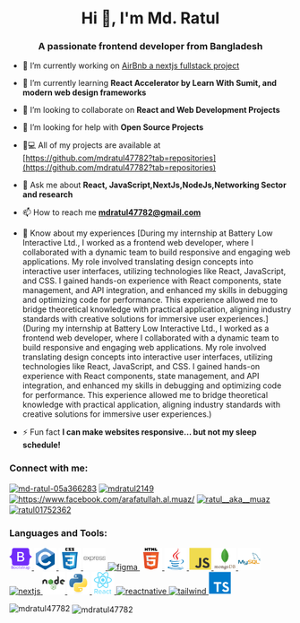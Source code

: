 <h1 align="center">Hi 👋, I'm Md. Ratul</h1>
<h3 align="center">A passionate frontend developer from Bangladesh</h3>

- 🔭 I’m currently working on [AirBnb a nextjs fullstack project](https://github.com/mdratul47782/Projectify-Task-Management-System--Assaingnment-3/tree/main)

- 🌱 I’m currently learning **React Accelerator by Learn With Sumit, and modern web design frameworks**

- 👯 I’m looking to collaborate on **React and Web Development Projects**

- 🤝 I’m looking for help with **Open Source Projects**

- 👨💻 All of my projects are available at [https://github.com/mdratul47782?tab=repositories](https://github.com/mdratul47782?tab=repositories)

- 💬 Ask me about **React, JavaScript,NextJs,NodeJs,Networking Sector and research**

- 📫 How to reach me **mdratul47782@gmail.com**

- 📄 Know about my experiences [During my internship at Battery Low Interactive Ltd., I worked as a frontend web developer, where I collaborated with a dynamic team to build responsive and engaging web applications. My role involved translating design concepts into interactive user interfaces, utilizing technologies like React, JavaScript, and CSS. I gained hands-on experience with React components, state management, and API integration, and enhanced my skills in debugging and optimizing code for performance. This experience allowed me to bridge theoretical knowledge with practical application, aligning industry standards with creative solutions for immersive user experiences.](During my internship at Battery Low Interactive Ltd., I worked as a frontend web developer, where I collaborated with a dynamic team to build responsive and engaging web applications. My role involved translating design concepts into interactive user interfaces, utilizing technologies like React, JavaScript, and CSS. I gained hands-on experience with React components, state management, and API integration, and enhanced my skills in debugging and optimizing code for performance. This experience allowed me to bridge theoretical knowledge with practical application, aligning industry standards with creative solutions for immersive user experiences.)

- ⚡ Fun fact **I can make websites responsive… but not my sleep schedule!**

<h3 align="left">Connect with me:</h3>
<p align="left">
<a href="https://linkedin.com/in/md-ratul-05a366283" target="blank"><img align="center" src="https://raw.githubusercontent.com/rahuldkjain/github-profile-readme-generator/master/src/images/icons/Social/linked-in-alt.svg" alt="md-ratul-05a366283" height="30" width="40" /></a>
<a href="https://kaggle.com/mdratul2149" target="blank"><img align="center" src="https://raw.githubusercontent.com/rahuldkjain/github-profile-readme-generator/master/src/images/icons/Social/kaggle.svg" alt="mdratul2149" height="30" width="40" /></a>
<a href="https://fb.com/https://www.facebook.com/arafatullah.al.muaz/" target="blank"><img align="center" src="https://raw.githubusercontent.com/rahuldkjain/github-profile-readme-generator/master/src/images/icons/Social/facebook.svg" alt="https://www.facebook.com/arafatullah.al.muaz/" height="30" width="40" /></a>
<a href="https://instagram.com/ratul__aka__muaz" target="blank"><img align="center" src="https://raw.githubusercontent.com/rahuldkjain/github-profile-readme-generator/master/src/images/icons/Social/instagram.svg" alt="ratul__aka__muaz" height="30" width="40" /></a>
<a href="https://discord.gg/ratul01752362" target="blank"><img align="center" src="https://raw.githubusercontent.com/rahuldkjain/github-profile-readme-generator/master/src/images/icons/Social/discord.svg" alt="ratul01752362" height="30" width="40" /></a>
</p>

<h3 align="left">Languages and Tools:</h3>
<p align="left"> <a href="https://getbootstrap.com" target="_blank" rel="noreferrer"> <img src="https://raw.githubusercontent.com/devicons/devicon/master/icons/bootstrap/bootstrap-plain-wordmark.svg" alt="bootstrap" width="40" height="40"/> </a> <a href="https://www.cprogramming.com/" target="_blank" rel="noreferrer"> <img src="https://raw.githubusercontent.com/devicons/devicon/master/icons/c/c-original.svg" alt="c" width="40" height="40"/> </a> <a href="https://www.w3schools.com/css/" target="_blank" rel="noreferrer"> <img src="https://raw.githubusercontent.com/devicons/devicon/master/icons/css3/css3-original-wordmark.svg" alt="css3" width="40" height="40"/> </a> <a href="https://expressjs.com" target="_blank" rel="noreferrer"> <img src="https://raw.githubusercontent.com/devicons/devicon/master/icons/express/express-original-wordmark.svg" alt="express" width="40" height="40"/> </a> <a href="https://www.figma.com/" target="_blank" rel="noreferrer"> <img src="https://www.vectorlogo.zone/logos/figma/figma-icon.svg" alt="figma" width="40" height="40"/> </a> <a href="https://www.w3.org/html/" target="_blank" rel="noreferrer"> <img src="https://raw.githubusercontent.com/devicons/devicon/master/icons/html5/html5-original-wordmark.svg" alt="html5" width="40" height="40"/> </a> <a href="https://www.java.com" target="_blank" rel="noreferrer"> <img src="https://raw.githubusercontent.com/devicons/devicon/master/icons/java/java-original.svg" alt="java" width="40" height="40"/> </a> <a href="https://developer.mozilla.org/en-US/docs/Web/JavaScript" target="_blank" rel="noreferrer"> <img src="https://raw.githubusercontent.com/devicons/devicon/master/icons/javascript/javascript-original.svg" alt="javascript" width="40" height="40"/> </a> <a href="https://www.mongodb.com/" target="_blank" rel="noreferrer"> <img src="https://raw.githubusercontent.com/devicons/devicon/master/icons/mongodb/mongodb-original-wordmark.svg" alt="mongodb" width="40" height="40"/> </a> <a href="https://www.mysql.com/" target="_blank" rel="noreferrer"> <img src="https://raw.githubusercontent.com/devicons/devicon/master/icons/mysql/mysql-original-wordmark.svg" alt="mysql" width="40" height="40"/> </a> <a href="https://nextjs.org/" target="_blank" rel="noreferrer"> <img src="https://cdn.worldvectorlogo.com/logos/nextjs-2.svg" alt="nextjs" width="40" height="40"/> </a> <a href="https://nodejs.org" target="_blank" rel="noreferrer"> <img src="https://raw.githubusercontent.com/devicons/devicon/master/icons/nodejs/nodejs-original-wordmark.svg" alt="nodejs" width="40" height="40"/> </a> <a href="https://www.python.org" target="_blank" rel="noreferrer"> <img src="https://raw.githubusercontent.com/devicons/devicon/master/icons/python/python-original.svg" alt="python" width="40" height="40"/> </a> <a href="https://reactjs.org/" target="_blank" rel="noreferrer"> <img src="https://raw.githubusercontent.com/devicons/devicon/master/icons/react/react-original-wordmark.svg" alt="react" width="40" height="40"/> </a> <a href="https://reactnative.dev/" target="_blank" rel="noreferrer"> <img src="https://reactnative.dev/img/header_logo.svg" alt="reactnative" width="40" height="40"/> </a> <a href="https://tailwindcss.com/" target="_blank" rel="noreferrer"> <img src="https://www.vectorlogo.zone/logos/tailwindcss/tailwindcss-icon.svg" alt="tailwind" width="40" height="40"/> </a> <a href="https://www.typescriptlang.org/" target="_blank" rel="noreferrer"> <img src="https://raw.githubusercontent.com/devicons/devicon/master/icons/typescript/typescript-original.svg" alt="typescript" width="40" height="40"/> </a> </p>

<p><img align="left" src="https://github-readme-stats.vercel.app/api/top-langs?username=mdratul47782&show_icons=true&locale=en&layout=compact" alt="mdratul47782" /></p>

<p>&nbsp;<img align="center" src="https://github-readme-stats.vercel.app/api?username=mdratul47782&show_icons=true&locale=en" alt="mdratul47782" /></p>
